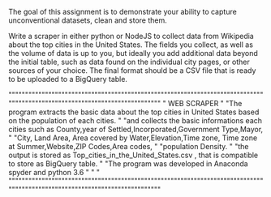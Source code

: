 The goal of this assignment is to demonstrate your ability to capture unconventional datasets, clean and store them.

Write a scraper in either python or NodeJS to collect data from Wikipedia about the top cities in the United States. The fields you collect, as well as the volume of data is up to you, but ideally you add additional data beyond the initial table, such as data found on the individual city pages, or other sources of your choice. The final format should be a CSV file that is ready to be uploaded to a BigQuery table.

"""""""""""""""""""""""""""""""""""""""""""""""""""""""""""""""""""""""""""""""""""""""""""""""""""""""""""""""""""""""""""
"            WEB SCRAPER                                                                                                  "
"The program  extracts the basic data about the top cities in United States based on the population of each cities.       "
"and collects the basic informations each cities such as County,year of Settled,Incorporated,Government Type,Mayor,       "
"City, Land Area, Area covered by Water,Elevation,Time zone, Time zone at Summer,Website,ZIP Codes,Area codes,            "
"population Density.                                                                                                      "
"the output is stored as  Top_cities_in_the_United_States.csv , that is compatible to store as BigQuery table.            "
"The program was developed in Anaconda spyder and python 3.6                                                              "
"                                                                                                                         "
"""""""""""""""""""""""""""""""""""""""""""""""""""""""""""""""""""""""""""""""""""""""""""""""""""""""""""""""""""""""""""
